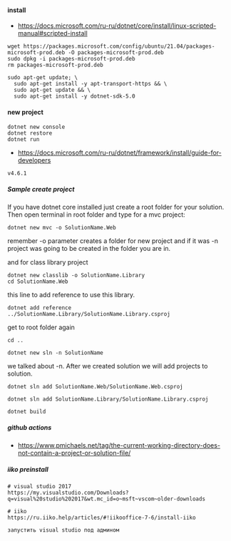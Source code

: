 #### install

- https://docs.microsoft.com/ru-ru/dotnet/core/install/linux-scripted-manual#scripted-install

```
wget https://packages.microsoft.com/config/ubuntu/21.04/packages-microsoft-prod.deb -O packages-microsoft-prod.deb
sudo dpkg -i packages-microsoft-prod.deb
rm packages-microsoft-prod.deb

sudo apt-get update; \
  sudo apt-get install -y apt-transport-https && \
  sudo apt-get update && \
  sudo apt-get install -y dotnet-sdk-5.0
```


#### new project

```
dotnet new console
dotnet restore
dotnet run
```

- https://docs.microsoft.com/ru-ru/dotnet/framework/install/guide-for-developers

```
v4.6.1
```

##### Sample create project

If you have dotnet core installed just create a root folder for your solution. Then open terminal in root folder and type for a mvc project:

```
dotnet new mvc -o SolutionName.Web
```
remember -o parameter creates a folder for new project and if it was -n project was going to be created in the folder you are in.

and for class library project

```
dotnet new classlib -o SolutionName.Library
cd SolutionName.Web
```
this line to add reference to use this library.

```
dotnet add reference ../SolutionName.Library/SolutionName.Library.csproj
```
get to root folder again

```
cd ..

dotnet new sln -n SolutionName
```

we talked about -n. After we created solution we will add projects to solution.

```
dotnet sln add SolutionName.Web/SolutionName.Web.csproj

dotnet sln add SolutionName.Library/SolutionName.Library.csproj

dotnet build
```

##### github actions

- https://www.pmichaels.net/tag/the-current-working-directory-does-not-contain-a-project-or-solution-file/


##### iiko preinstall

```
# visual studio 2017
https://my.visualstudio.com/Downloads?q=visual%20studio%202017&wt.mc_id=o~msft~vscom~older-downloads

# iiko
https://ru.iiko.help/articles/#!iikooffice-7-6/install-iiko

запустить visual studio под админом
```
